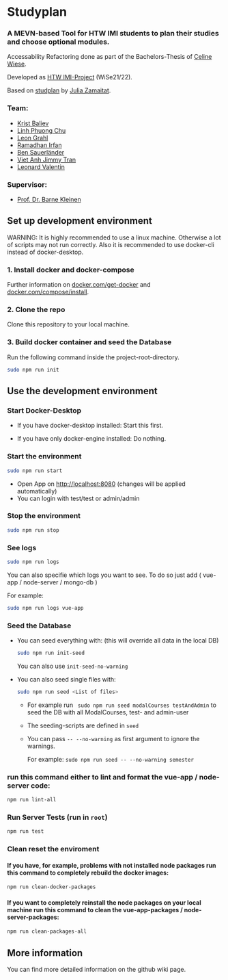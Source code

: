 # Studyplan
### A MEVN-based Tool for HTW IMI students to plan their studies and choose optional modules.

Accessability Refactoring done as part of the Bachelors-Thesis of [Celine Wiese](https://github.com/celwi).

Developed as [HTW IMI-Project](https://imi-bachelor.htw-berlin.de/showtime/) (WiSe21/22).

Based on [studplan](https://github.com/JuliaZamaitat/studyplan) by [Julia Zamaitat](https://github.com/JuliaZamaitat).

### Team:
* [Krist Baliev](https://github.com/FlyingBaum) 
* [Linh Phuong Chu](https://github.com/ChuChuPL)
* [Leon Grahl](https://github.com/nt2743) 
* [Ramadhan Irfan](https://github.com/Devianirfan) 
* [Ben Sauerländer](https://github.com/BenSauerlaender) 
* [Viet Anh Jimmy Tran](https://github.com/jimmy080900) 
* [Leonard Valentin](https://github.com/LennoxCode) 

### Supervisor:
* [Prof. Dr. Barne Kleinen](https://github.com/bkleinen)


## Set up development environment

WARNING: It is highly recommended to use a linux machine. Otherwise a lot of scripts may not run correctly. Also it is recommended to use docker-cli instead of docker-desktop.

### 1. Install docker and docker-compose
Further information on [docker.com/get-docker](https://docs.docker.com/get-docker/) and [docker.com/compose/install](https://docs.docker.com/compose/install/).

### 2. Clone the repo
Clone this repository to your local machine.

### 3. Build docker container and seed the Database
Run the following command inside the project-root-directory.

```bash
sudo npm run init
```
## Use the development environment

### Start Docker-Desktop
* If you have docker-desktop installed: Start this first.

* If you have only docker-engine installed: Do nothing.

### Start the environment
```bash
sudo npm run start
```
* Open App on [http://localhost:8080](http://localhost:8080) (changes will be applied automatically)
* You can login with test/test or admin/admin

### Stop the environment
```bash
sudo npm run stop
```
### See logs
```bash
sudo npm run logs
```

You can also specifie which logs you want to see. To do so just add ( vue-app / node-server / mongo-db )

For example:
```bash
sudo npm run logs vue-app
```

### Seed the Database
- You can seed everything with: (this will override all data in the  local DB)

    ```bash
    sudo npm run init-seed
    ```
    You can also use ```init-seed-no-warning ```

- You can also seed single files with:
    ```bash
    sudo npm run seed <List of files>
    ```
    - For example run ``` sudo npm run seed modalCourses testAndAdmin``` to seed the DB with all ModalCourses, test- and admin-user
    - The seeding-scripts are defined in ```seed```
    - You can pass ```-- --no-warning``` as first argument to ignore the warnings. 
        
        For example: ```sudo npm run seed -- --no-warning semester```

### run this command either to lint and format the vue-app / node-server code: 
```bash
npm run lint-all
```

### Run Server Tests (run in ```root```)
```bash
npm run test
```
### Clean reset the enviroment
#### If you have, for example, problems with not installed node packages run this command to completely rebuild the docker images:
```bash
npm run clean-docker-packages
```

#### If you want to completely reinstall the node packages on your local machine run this command to clean the vue-app-packages / node-server-packages:
```bash
npm run clean-packages-all
```

## More information
You can find more detailed information on the github wiki page.
